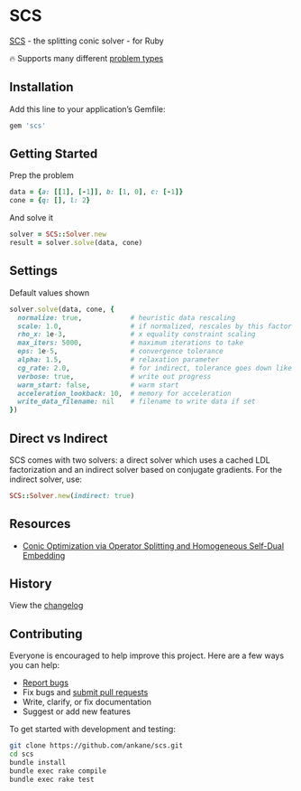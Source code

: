 # SCS

[SCS](https://github.com/cvxgrp/scs) - the splitting conic solver - for Ruby

:fire: Supports many different [problem types](https://www.cvxpy.org/tutorial/advanced/index.html#choosing-a-solver)

## Installation

Add this line to your application’s Gemfile:

```ruby
gem 'scs'
```

## Getting Started

Prep the problem

```ruby
data = {a: [[1], [-1]], b: [1, 0], c: [-1]}
cone = {q: [], l: 2}
```

And solve it

```ruby
solver = SCS::Solver.new
result = solver.solve(data, cone)
```

## Settings

Default values shown

```ruby
solver.solve(data, cone, {
  normalize: true,            # heuristic data rescaling
  scale: 1.0,                 # if normalized, rescales by this factor
  rho_x: 1e-3,                # x equality constraint scaling
  max_iters: 5000,            # maximum iterations to take
  eps: 1e-5,                  # convergence tolerance
  alpha: 1.5,                 # relaxation parameter
  cg_rate: 2.0,               # for indirect, tolerance goes down like (1/iter)^cg_rate
  verbose: true,              # write out progress
  warm_start: false,          # warm start
  acceleration_lookback: 10,  # memory for acceleration
  write_data_filename: nil    # filename to write data if set
})
```

## Direct vs Indirect

SCS comes with two solvers: a direct solver which uses a cached LDL factorization and an indirect solver based on conjugate gradients. For the indirect solver, use:

```ruby
SCS::Solver.new(indirect: true)
```

## Resources

- [Conic Optimization via Operator Splitting and Homogeneous Self-Dual Embedding](https://web.stanford.edu/~boyd/papers/scs.html)

## History

View the [changelog](https://github.com/ankane/scs/blob/master/CHANGELOG.md)

## Contributing

Everyone is encouraged to help improve this project. Here are a few ways you can help:

- [Report bugs](https://github.com/ankane/scs/issues)
- Fix bugs and [submit pull requests](https://github.com/ankane/scs/pulls)
- Write, clarify, or fix documentation
- Suggest or add new features

To get started with development and testing:

```sh
git clone https://github.com/ankane/scs.git
cd scs
bundle install
bundle exec rake compile
bundle exec rake test
```
